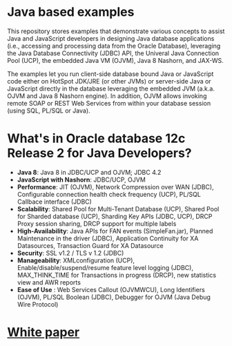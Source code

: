# Java based examples
This repository stores examples that demonstrate various concepts to assist Java and JavaScript developers in designing Java database applications (i.e., accessing and processing data from the Oracle Database), leveraging the Java Database Connectivity (JDBC) API, the Univeral Java Connection Pool (UCP), the embedded Java VM (OJVM), Java 8 Nashorn, and JAX-WS. 

The examples let you run client-side database bound Java or JavaScript code either on HotSpot JDK/JRE (or other JVMs) or server-side Java or JavaScript directly in the database leveraging the embedded JVM (a.k.a. OJVM and Java 8 Nashorn engine). In addition, OJVM allows invoking remote SOAP or REST Web Services from within your database session (using SQL, PL/SQL or Java). 

# What's in Oracle database 12c Release 2 for Java Developers? 
* **Java 8**: Java 8 in JDBC/UCP and OJVM; JDBC 4.2
* **JavaScript with Nashorn**: JDBC/UCP, OJVM
* **Performance**: JIT (OJVM), Network Compression over WAN (JDBC), Configurable connection health check frequency (UCP), PL/SQL Callbace interface (JDBC)
* **Scalability**: Shared Pool for Multi-Tenant Database (UCP), Shared Pool for Sharded database (UCP), Sharding Key APIs (JDBC, UCP), DRCP Proxy session sharing, DRCP support for  multiple labels
* **High-Availability**: Java APIs for FAN events (SimpleFan.jar), Planned Maintenance in the driver (JDBC), Application Continuity for XA Datasources, Transaction Guard for XA Datasource
* **Security**: SSL v1.2 / TLS v 1.2 (JDBC)
* **Manageability**: XMLconfiguration (UCP), Enable/disable/suspend/resume feature level logging (JDBC), MAX_THINK_TIME for Transactions in progress (DRCP), new statistics view and AWR reports  
* **Ease of Use** : Web Services Callout (OJVMWCU), Long Identifiers (OJVM), PL/SQL Boolean (JDBC), Debugger for OJVM (Java Debug Wire Protocol)

# [White paper](http://bit.ly/2orH5jf)
